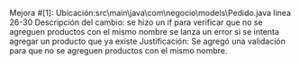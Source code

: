 Mejora #[1]:
Ubicación:src\main\java\com\negocio\models\Pedido.java linea 26-30
Descripción del cambio:
se hizo un if para verificar que no se agreguen productos con el mismo nombre
se lanza un error si se intenta agregar un producto que ya existe
Justificación:
Se agregó una validación para que no se agreguen productos con el mismo nombre.